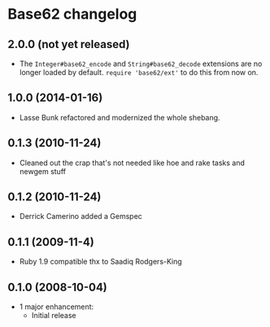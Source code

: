 # Base62 changelog

## 2.0.0 (not yet released)

* The `Integer#base62_encode` and `String#base62_decode` extensions are no longer loaded by default. `require 'base62/ext'` to do this from now on.

## 1.0.0 (2014-01-16)

* Lasse Bunk refactored and modernized the whole shebang.

## 0.1.3 (2010-11-24)

* Cleaned out the crap that's not needed like hoe and rake tasks and newgem stuff

## 0.1.2 (2010-11-24)

* Derrick Camerino added a Gemspec

## 0.1.1 (2009-11-4)

* Ruby 1.9 compatible thx to Saadiq Rodgers-King

## 0.1.0 (2008-10-04)

* 1 major enhancement:
  * Initial release
